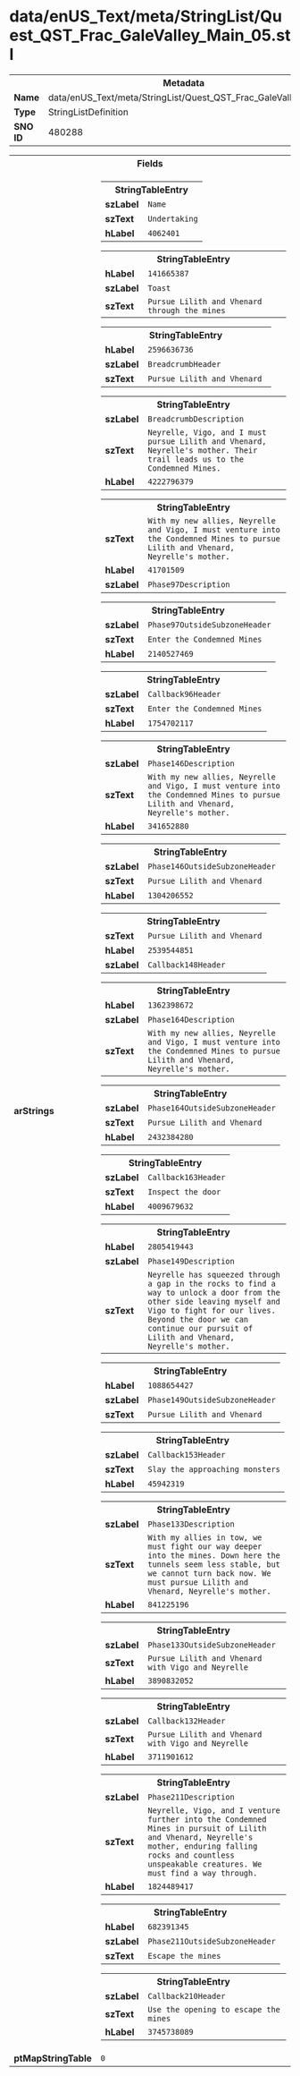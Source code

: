 <h1>data/enUS_Text/meta/StringList/Quest_QST_Frac_GaleValley_Main_05.stl</h1><table><tr><th colspan="100%">Metadata</th></tr><tr><td><b>Name</b></td><td>data/enUS_Text/meta/StringList/Quest_QST_Frac_GaleValley_Main_05.stl</td></tr><tr><td><b>Type</b></td><td>StringListDefinition</td></tr><tr><td><b>SNO ID</b></td><td>480288</td></tr></table>

<table><tr><th colspan="100%">Fields</th></tr><tr><td><b>arStrings</b></td><td><table><tr><th colspan="100%">StringTableEntry</th></tr><tr><td><b>szLabel</b></td><td><code>Name</code></td></tr><tr><td><b>szText</b></td><td><code>Undertaking</code></td></tr><tr><td><b>hLabel</b></td><td><code>4062401</code></td></tr></table>


<table><tr><th colspan="100%">StringTableEntry</th></tr><tr><td><b>hLabel</b></td><td><code>141665387</code></td></tr><tr><td><b>szLabel</b></td><td><code>Toast</code></td></tr><tr><td><b>szText</b></td><td><code>Pursue Lilith and Vhenard through the mines</code></td></tr></table>


<table><tr><th colspan="100%">StringTableEntry</th></tr><tr><td><b>hLabel</b></td><td><code>2596636736</code></td></tr><tr><td><b>szLabel</b></td><td><code>BreadcrumbHeader</code></td></tr><tr><td><b>szText</b></td><td><code>Pursue Lilith and Vhenard </code></td></tr></table>


<table><tr><th colspan="100%">StringTableEntry</th></tr><tr><td><b>szLabel</b></td><td><code>BreadcrumbDescription</code></td></tr><tr><td><b>szText</b></td><td><code>Neyrelle, Vigo, and I must pursue Lilith and Vhenard, Neyrelle's mother. Their trail leads us to the Condemned Mines.</code></td></tr><tr><td><b>hLabel</b></td><td><code>4222796379</code></td></tr></table>


<table><tr><th colspan="100%">StringTableEntry</th></tr><tr><td><b>szText</b></td><td><code>With my new allies, Neyrelle and Vigo, I must venture into the Condemned Mines to pursue Lilith and Vhenard, Neyrelle's mother.</code></td></tr><tr><td><b>hLabel</b></td><td><code>41701509</code></td></tr><tr><td><b>szLabel</b></td><td><code>Phase97Description</code></td></tr></table>


<table><tr><th colspan="100%">StringTableEntry</th></tr><tr><td><b>szLabel</b></td><td><code>Phase97OutsideSubzoneHeader</code></td></tr><tr><td><b>szText</b></td><td><code>Enter the Condemned Mines</code></td></tr><tr><td><b>hLabel</b></td><td><code>2140527469</code></td></tr></table>


<table><tr><th colspan="100%">StringTableEntry</th></tr><tr><td><b>szLabel</b></td><td><code>Callback96Header</code></td></tr><tr><td><b>szText</b></td><td><code>Enter the Condemned Mines</code></td></tr><tr><td><b>hLabel</b></td><td><code>1754702117</code></td></tr></table>


<table><tr><th colspan="100%">StringTableEntry</th></tr><tr><td><b>szLabel</b></td><td><code>Phase146Description</code></td></tr><tr><td><b>szText</b></td><td><code>With my new allies, Neyrelle and Vigo, I must venture into the Condemned Mines to pursue Lilith and Vhenard, Neyrelle's mother.</code></td></tr><tr><td><b>hLabel</b></td><td><code>341652880</code></td></tr></table>


<table><tr><th colspan="100%">StringTableEntry</th></tr><tr><td><b>szLabel</b></td><td><code>Phase146OutsideSubzoneHeader</code></td></tr><tr><td><b>szText</b></td><td><code>Pursue Lilith and Vhenard</code></td></tr><tr><td><b>hLabel</b></td><td><code>1304206552</code></td></tr></table>


<table><tr><th colspan="100%">StringTableEntry</th></tr><tr><td><b>szText</b></td><td><code>Pursue Lilith and Vhenard</code></td></tr><tr><td><b>hLabel</b></td><td><code>2539544851</code></td></tr><tr><td><b>szLabel</b></td><td><code>Callback148Header</code></td></tr></table>


<table><tr><th colspan="100%">StringTableEntry</th></tr><tr><td><b>hLabel</b></td><td><code>1362398672</code></td></tr><tr><td><b>szLabel</b></td><td><code>Phase164Description</code></td></tr><tr><td><b>szText</b></td><td><code>With my new allies, Neyrelle and Vigo, I must venture into the Condemned Mines to pursue Lilith and Vhenard, Neyrelle's mother.</code></td></tr></table>


<table><tr><th colspan="100%">StringTableEntry</th></tr><tr><td><b>szLabel</b></td><td><code>Phase164OutsideSubzoneHeader</code></td></tr><tr><td><b>szText</b></td><td><code>Pursue Lilith and Vhenard</code></td></tr><tr><td><b>hLabel</b></td><td><code>2432384280</code></td></tr></table>


<table><tr><th colspan="100%">StringTableEntry</th></tr><tr><td><b>szLabel</b></td><td><code>Callback163Header</code></td></tr><tr><td><b>szText</b></td><td><code>Inspect the door</code></td></tr><tr><td><b>hLabel</b></td><td><code>4009679632</code></td></tr></table>


<table><tr><th colspan="100%">StringTableEntry</th></tr><tr><td><b>hLabel</b></td><td><code>2805419443</code></td></tr><tr><td><b>szLabel</b></td><td><code>Phase149Description</code></td></tr><tr><td><b>szText</b></td><td><code>Neyrelle has squeezed through a gap in the rocks to find a way to unlock a door from the other side leaving myself and Vigo to fight for our lives. Beyond the door we can continue our pursuit of Lilith and Vhenard, Neyrelle's mother.</code></td></tr></table>


<table><tr><th colspan="100%">StringTableEntry</th></tr><tr><td><b>hLabel</b></td><td><code>1088654427</code></td></tr><tr><td><b>szLabel</b></td><td><code>Phase149OutsideSubzoneHeader</code></td></tr><tr><td><b>szText</b></td><td><code>Pursue Lilith and Vhenard</code></td></tr></table>


<table><tr><th colspan="100%">StringTableEntry</th></tr><tr><td><b>szLabel</b></td><td><code>Callback153Header</code></td></tr><tr><td><b>szText</b></td><td><code>Slay the approaching monsters</code></td></tr><tr><td><b>hLabel</b></td><td><code>45942319</code></td></tr></table>


<table><tr><th colspan="100%">StringTableEntry</th></tr><tr><td><b>szLabel</b></td><td><code>Phase133Description</code></td></tr><tr><td><b>szText</b></td><td><code>With my allies in tow, we must fight our way deeper into the mines. Down here the tunnels seem less stable, but we cannot turn back now. We must pursue Lilith and Vhenard, Neyrelle's mother.</code></td></tr><tr><td><b>hLabel</b></td><td><code>841225196</code></td></tr></table>


<table><tr><th colspan="100%">StringTableEntry</th></tr><tr><td><b>szLabel</b></td><td><code>Phase133OutsideSubzoneHeader</code></td></tr><tr><td><b>szText</b></td><td><code>Pursue Lilith and Vhenard with Vigo and Neyrelle</code></td></tr><tr><td><b>hLabel</b></td><td><code>3890832052</code></td></tr></table>


<table><tr><th colspan="100%">StringTableEntry</th></tr><tr><td><b>szLabel</b></td><td><code>Callback132Header</code></td></tr><tr><td><b>szText</b></td><td><code>Pursue Lilith and Vhenard with Vigo and Neyrelle</code></td></tr><tr><td><b>hLabel</b></td><td><code>3711901612</code></td></tr></table>


<table><tr><th colspan="100%">StringTableEntry</th></tr><tr><td><b>szLabel</b></td><td><code>Phase211Description</code></td></tr><tr><td><b>szText</b></td><td><code>Neyrelle, Vigo, and I venture further into the Condemned Mines in pursuit of Lilith and Vhenard, Neyrelle's mother, enduring falling rocks and countless unspeakable creatures. We must find a way through.</code></td></tr><tr><td><b>hLabel</b></td><td><code>1824489417</code></td></tr></table>


<table><tr><th colspan="100%">StringTableEntry</th></tr><tr><td><b>hLabel</b></td><td><code>682391345</code></td></tr><tr><td><b>szLabel</b></td><td><code>Phase211OutsideSubzoneHeader</code></td></tr><tr><td><b>szText</b></td><td><code>Escape the mines</code></td></tr></table>


<table><tr><th colspan="100%">StringTableEntry</th></tr><tr><td><b>szLabel</b></td><td><code>Callback210Header</code></td></tr><tr><td><b>szText</b></td><td><code>Use the opening to escape the mines</code></td></tr><tr><td><b>hLabel</b></td><td><code>3745738089</code></td></tr></table>


</td></tr><tr><td><b>ptMapStringTable</b></td><td><code>0</code></td></tr></table>

